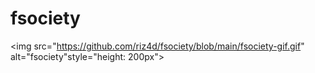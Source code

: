 # fsociety

<img src="https://github.com/riz4d/fsociety/blob/main/fsociety-gif.gif" alt="fsociety"style="height: 200px"></a>
